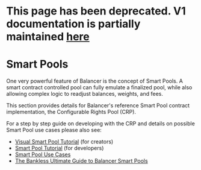 # This page has been deprecated. V1 documentation is partially maintained [here](docs.balancer.fi/v/v1/smart-contracts/smart-pools/README)

# Smart Pools

One very powerful feature of Balancer is the concept of Smart Pools. A smart contract controlled pool can fully emulate a finalized pool, while also allowing complex logic to readjust balances, weights, and fees. 

This section provides details for Balancer's reference Smart Pool contract implementation, the Configurable Rights Pool \(CRP\).

For a step by step guide on developing with the CRP and details on possible Smart Pool use cases please also see:

* [Visual Smart Pool Tutorial](../../guides/creating-a-smart-pool.md) \(for creators\)
* [Smart Pool Tutorial](../../guides/crp-tutorial/) \(for developers\)
* [Smart Pool Use Cases](../../guides/smart-pool-templates-gui/)
* [The Bankless Ultimate Guide to Balancer Smart Pools](https://bankless.substack.com/p/the-ultimate-guide-to-balancer-smart?token=eyJ1c2VyX2lkIjoxODA5ODkyLCJwb3N0X2lkIjoxNTM4NDgwMywiXyI6ImRuVWZTIiwiaWF0IjoxNjA1NTM1NTczLCJleHAiOjE2MDU1MzkxNzMsImlzcyI6InB1Yi0xNjAxNSIsInN1YiI6InBvc3QtcmVhY3Rpb24ifQ.H7jQ4Qiz6WepBW8-6NYVigwfR-VLPjgONkLVqQ8QSOU)

